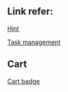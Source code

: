 ## Link refer:

[Hint](https://docs.google.com/presentation/d/1vx13UtySkh_TztiNdN0BvSMYwk6pqlaE5MG8pXYh7U4/edit?usp=sharing)

[Task management](https://docs.google.com/spreadsheets/d/1wPYGn4AUtfPxMlnEOwdv9y8D8wghkbXl/edit?usp=sharing&ouid=105673736926113720699&rtpof=true&sd=true)

## Cart

[Cart badge](https://stackblitz.com/run?file=index.html)